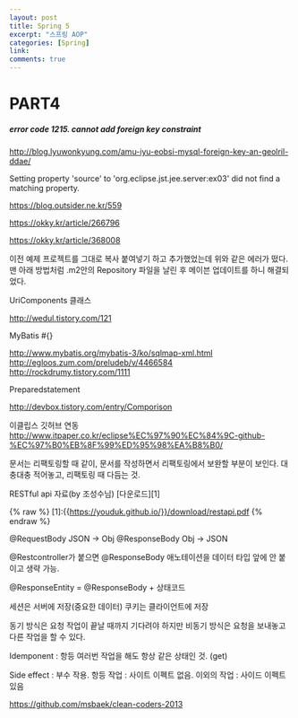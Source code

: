```yaml
---
layout: post
title: Spring 5
excerpt: "스프링 AOP"
categories: [Spring]
link:
comments: true
---
```


# PART4

<h5>error code 1215. cannot add foreign key constraint</h5>

http://blog.lyuwonkyung.com/amu-iyu-eobsi-mysql-foreign-key-an-geolril-ddae/

Setting property 'source' to 'org.eclipse.jst.jee.server:ex03' did not find a matching property.

https://blog.outsider.ne.kr/559

https://okky.kr/article/266796

https://okky.kr/article/368008

이전 예제 프로젝트를 그대로 복사 붙여넣기 하고 추가했었는데 위와 같은 에러가 떴다. 맨 아래 방법처럼 .m2안의 Repository 파일을 날린 후 메이븐 업데이트를 하니 해결되었다.

UriComponents 클래스

http://wedul.tistory.com/121

MyBatis #{}

http://www.mybatis.org/mybatis-3/ko/sqlmap-xml.html
http://egloos.zum.com/preludeb/v/4466584
http://rockdrumy.tistory.com/1111

Preparedstatement

http://devbox.tistory.com/entry/Comporison

이클립스 깃허브 연동
http://www.itpaper.co.kr/eclipse%EC%97%90%EC%84%9C-github-%EC%97%B0%EB%8F%99%ED%95%98%EA%B8%B0/

문서는 리팩토링할 때 같이, 문서를 작성하면서 리팩토링에서 보완할 부분이 보인다.
대충대충 적어놓고, 리팩토링 때 다듬는 것.

RESTful api 자료(by 조성수님) [다운로드][1]

{% raw %}
[1]:{{https://youduk.github.io/}}/download/restapi.pdf
{% endraw %}


@RequestBody JSON -> Obj
@ResponseBody Obj -> JSON

@Restcontroller가 붙으면 @ResponseBody 애노테이션을 데이터 타입 앞에 안 붙이고 생략 가능.

@ResponseEntity = @ResponseBody + 상태코드

세션은 서버에 저장(중요한 데이터)
쿠키는 클라이언트에 저장

동기 방식은 요청 작업이 끝날 때까지 기다려야 하지만
비동기 방식은 요청을 보내놓고 다른 작업을 할 수 있다.

Idemponent : 항등 여러번 작업을 해도 항상 같은 상태인 것. (get)

Side effect : 부수 작용.
항등 작업 : 사이트 이펙트 없음. 이외의 작업 : 사이드 이펙트 있음

https://github.com/msbaek/clean-coders-2013
